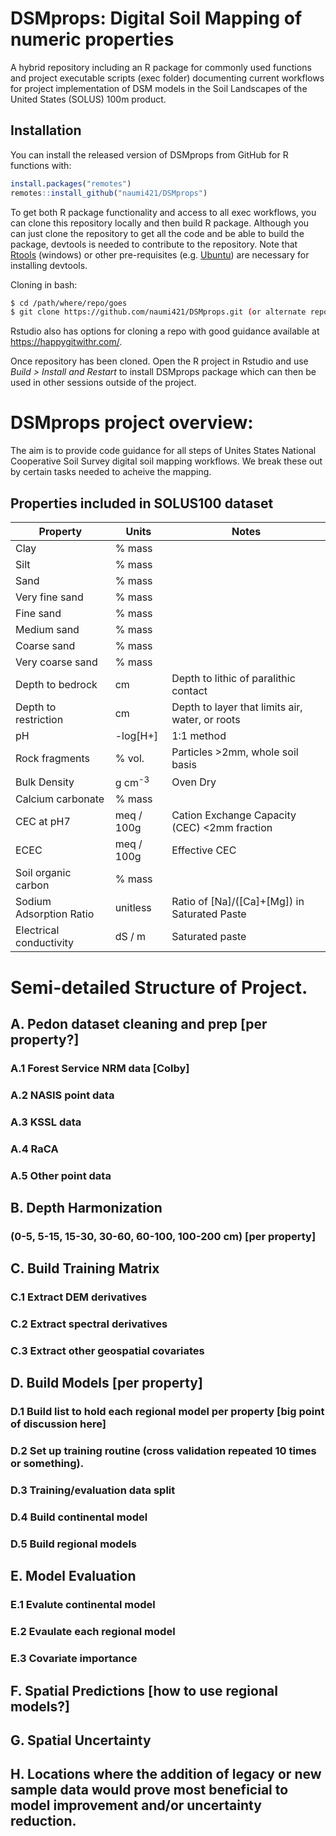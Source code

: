 
<!-- README.md is generated from README.Rmd. Please edit that file -->

# DSMprops: Digital Soil Mapping of numeric properties

<!-- badges: start -->

<!-- badges: end -->

A hybrid repository including an R package for commonly used functions
and project executable scripts (exec folder) documenting current
workflows for project implementation of DSM models in the Soil Landscapes
of the United States (SOLUS) 100m product.

## Installation

You can install the released version of DSMprops from GitHub for R
functions with:

``` r
install.packages("remotes")
remotes::install_github("naumi421/DSMprops")
```

To get both R package functionality and access to all exec workflows,
you can clone this repository locally and then build R package. Although
you can just clone the repository to get all the code and be able to
build the package, devtools is needed to contribute to the repository.
Note that [Rtools](https://cran.r-project.org/bin/windows/Rtools/)
(windows) or other pre-requisites (e.g.
[Ubuntu](https://www.digitalocean.com/community/tutorials/how-to-install-r-packages-using-devtools-on-ubuntu-18-04))
are necessary for installing devtools.

Cloning in bash:

``` bash
$ cd /path/where/repo/goes
$ git clone https://github.com/naumi421/DSMprops.git (or alternate repo URL)
```

Rstudio also has options for cloning a repo with good guidance available
at <https://happygitwithr.com/>.

Once repository has been cloned. Open the R project in Rstudio and use
*Build \> Install and Restart* to install DSMprops package which can
then be used in other sessions outside of the project.

# DSMprops project overview:

The aim is to provide code guidance for all steps of Unites States
National Cooperative Soil Survey digital soil mapping workflows. We
break these out by certain tasks needed to acheive the
mapping.

## Properties included in SOLUS100 dataset

| Property                 | Units       | Notes                                            |
| ------------------------ | ----------- | ------------------------------------------------ |
| Clay                     | % mass      |                                                  |
| Silt                     | % mass      |                                                  |
| Sand                     | % mass      |                                                  |
| Very fine sand           | % mass      |                                                  |
| Fine sand                | % mass      |                                                  |
| Medium sand              | % mass      |                                                  |
| Coarse sand              | % mass      |                                                  |
| Very coarse sand         | % mass      |                                                  |
| Depth to bedrock         | cm          | Depth to lithic of paralithic contact            |
| Depth to restriction     | cm          | Depth to layer that limits air, water, or roots  |
| pH                       | -log[H+]    | 1:1 method                                       |
| Rock fragments           | % vol.      | Particles >2mm, whole soil basis                 |
| Bulk Density             | g cm<sup>-3</sup> | Oven Dry                                   |
| Calcium carbonate        | % mass      |                                                  |
| CEC at pH7               | meq / 100g  | Cation Exchange Capacity (CEC) <2mm fraction     |
| ECEC                     | meq / 100g  | Effective CEC                                    |
| Soil organic carbon      | % mass      |                                                  |
| Sodium Adsorption Ratio  | unitless    | Ratio of [Na]/([Ca]+[Mg]) in Saturated Paste     |
| Electrical conductivity  | dS / m      | Saturated paste                                  |


# Semi-detailed Structure of Project.

<!-- create url links to each part when repo location is finalized -->

## A. Pedon dataset cleaning and prep \[per property?\]

### A.1 Forest Service NRM data \[Colby\]

### A.2 NASIS point data

### A.3 KSSL data

### A.4 RaCA

### A.5 Other point data

## B. Depth Harmonization

### (0-5, 5-15, 15-30, 30-60, 60-100, 100-200 cm) \[per property\]

## C. Build Training Matrix

### C.1 Extract DEM derivatives

### C.2 Extract spectral derivatives

### C.3 Extract other geospatial covariates

## D. Build Models \[per property\]

### D.1 Build list to hold each regional model per property \[big point of discussion here\]

### D.2 Set up training routine (cross validation repeated 10 times or something).

### D.3 Training/evaluation data split

### D.4 Build continental model

### D.5 Build regional models

## E. Model Evaluation

### E.1 Evalute continental model

### E.2 Evaulate each regional model

### E.3 Covariate importance

## F. Spatial Predictions \[how to use regional models?\]

## G. Spatial Uncertainty

## H. Locations where the addition of legacy or new sample data would prove most beneficial to model improvement and/or uncertainty reduction.
